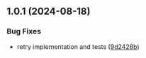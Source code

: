 

## 1.0.1 (2024-08-18)


### Bug Fixes

* retry implementation and tests ([9d2428b](https://github.com/patoi/retry/commit/9d2428bfa3629d6c56ffaa2eea099af1d0e00bbe))
